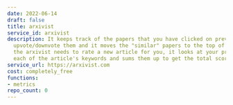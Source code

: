 ```yaml
---
date: 2022-06-14
draft: false
title: arxivist
service_id: arxivist
description: It keeps track of the papers that you have clicked on previously - to
  upvote/downvote them and it moves the "similar" papers to the top of the pile. When
  the arxivist needs to rate a new article for you, it looks at your preference for
  each of the article's keywords and sums them up to get the total score.
service_url: https://arxivist.com
cost: completely_free
functions:
- metrics
repo_count: 0
---
```



